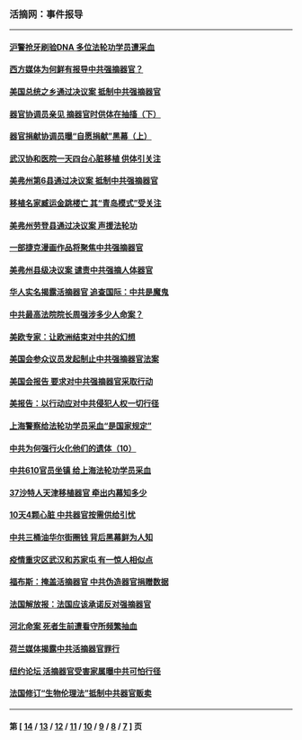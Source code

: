 ### 活摘网：事件报导
---
#### [沪警抢牙刷验DNA 多位法轮功学员遭采血](../../pages/nf5877/n12969218.md?06090430) 
#### [西方媒体为何鲜有报导中共强摘器官？](../../pages/nf5877/n12932034.md?06090430) 
#### [美国总统之乡通过决议案 抵制中共强摘器官](../../pages/nf5877/n12908242.md?06090430) 
#### [器官协调员亲见 摘器官时供体在抽搐（下）](../../pages/nf5877/n12898622.md?06090430) 
#### [器官捐献协调员曝“自愿捐献”黑幕（上）](../../pages/nf5877/n12878830.md?06090430) 
#### [武汉协和医院一天四台心脏移植 供体引关注](../../pages/nf5877/n12863175.md?06090430) 
#### [美弗州第6县通过决议案 抵制中共强摘器官](../../pages/nf5877/n12805218.md?06090430) 
#### [移植名家臧运金跳楼亡 其“青岛模式”受关注](../../pages/nf5877/n12803746.md?06090430) 
#### [美弗州劳登县通过决议案 声援法轮功](../../pages/nf5877/n12785715.md?06090430) 
#### [一部捷克漫画作品将聚焦中共强摘器官](../../pages/nf5877/n12785954.md?06090430) 
#### [美弗州县级决议案 谴责中共强摘人体器官](../../pages/nf5877/n12721290.md?06090430) 
#### [华人实名揭露活摘器官 追查国际：中共是魔鬼](../../pages/nf5877/n12691724.md?06090430) 
#### [中共最高法院院长周强涉多少人命案？](../../pages/nf5877/n12678074.md?06090430) 
#### [美欧专家：让欧洲结束对中共的幻想](../../pages/nf5877/n12652921.md?06090430) 
#### [美国会参众议员发起制止中共强摘器官法案](../../pages/nf5877/n12627668.md?06090430) 
#### [美国会报告 要求对中共强摘器官采取行动](../../pages/nf5877/n12448233.md?06090430) 
#### [美报告：以行动应对中共侵犯人权一切行径](../../pages/nf5877/n12443204.md?06090430) 
#### [上海警察给法轮功学员采血“是国家规定”](../../pages/nf5877/n12371027.md?06090430) 
#### [中共为何强行火化他们的遗体（10）](../../pages/nf5877/n12352363.md?06090430) 
#### [中共610官员坐镇 给上海法轮功学员采血](../../pages/nf5877/n12350295.md?06090430) 
#### [37沙特人天津移植器官 牵出内幕知多少](../../pages/nf5877/n12338586.md?06090430) 
#### [10天4颗心脏 中共器官按需供给引忧](../../pages/nf5877/n12326366.md?06090430) 
#### [中共三桶油华尔街圈钱 背后黑幕鲜为人知](../../pages/nf5877/n12249199.md?06090430) 
#### [疫情重灾区武汉和苏家屯 有一惊人相似点](../../pages/nf5877/n12150824.md?06090430) 
#### [福布斯：掩盖活摘器官 中共伪造器官捐赠数据](../../pages/nf5877/n11669316.md?06090430) 
#### [法国解放报：法国应该承诺反对强摘器官](../../pages/nf5877/n11597772.md?06090430) 
#### [河北命案 死者生前遭看守所频繁抽血](../../pages/nf5877/n11594995.md?06090430) 
#### [荷兰媒体揭露中共活摘器官罪行](../../pages/nf5877/n11574020.md?06090430) 
#### [纽约论坛 活摘器官受害家属曝中共可怕行径](../../pages/nf5877/n11547913.md?06090430) 
#### [法国修订“生物伦理法”抵制中共器官贩卖](../../pages/nf5877/n11545564.md?06090430) 

---
#### 第 [ [14](./14.md?06090430) / [13](./13.md?06090430) / [12](./12.md?06090430) / [11](./11.md?06090430) / [10](./10.md?06090430) / [9](./9.md?06090430) / [8](./8.md?06090430) / [7](./7.md?06090430) ] 页
